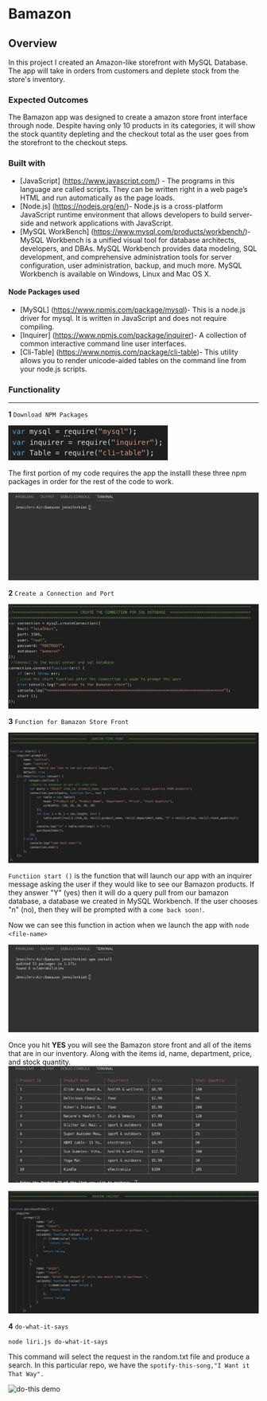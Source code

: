 # Bamazon

## Overview
In this project I created  an Amazon-like storefront with MySQL Database.  The app will take in orders from customers and deplete stock from the store's inventory.


### Expected Outcomes
The Bamazon app was designed to create a amazon store front interface through node. Despite having only 10 products in its categories, it will show the stock quantity depleting and the checkout total as the user goes from the storefront to the checkout steps. 


### Built with

- [JavaScript] (https://www.javascript.com/) - The programs in this language are called scripts. They can be written right in a web page’s HTML and run automatically as the page loads.
- [Node.js] (https://nodejs.org/en/)- Node.js is a cross-platform JavaScript runtime environment that allows developers to build server-side and network applications with JavaScript.
- [MySQL WorkBench] (https://www.mysql.com/products/workbench/)- MySQL Workbench is a unified visual tool for database architects, developers, and DBAs. MySQL Workbench provides data modeling, SQL development, and comprehensive administration tools for server configuration, user administration, backup, and much more. MySQL Workbench is available on Windows, Linux and Mac OS X.

#### Node Packages used
- [MySQL] (https://www.npmjs.com/package/mysql)- This is a node.js driver for mysql. It is written in JavaScript and does not require compiling.
- [Inquirer] (https://www.npmjs.com/package/inquirer)- A collection of common interactive command line user interfaces.
- [Cli-Table] (https://www.npmjs.com/package/cli-table)- This utility allows you to render unicode-aided tables on the command line from your node.js scripts.


### Functionality
--- 
**1**   `Download NPM Packages`
        
 ![screenshot-1](./screenshots/ss1.png)
        
The first portion of my code requires the app the installl these three npm packages in order for the rest of the code to work. 

![npm-install-demo](./screenshots/npminstall.gif)

**2**   `Create a Connection and Port` 

![screenshot-2](./screenshots/ss2.png)

**3**   `Function for Bamazon Store Front` 
        
![screenshot-3](./screenshots/ss3.png)

`Functiion start ()` is the function that will launch our app with an inquirer message asking the user if they would like to see our Bamazon products. If they answer "Y" (yes) then it will do a query pull from our bamazon database, a database we created in MySQL Workbench. If the user chooses "n" (no), then they will be prompted with a `come back soon!`. 

Now we can see this function in action when we launch the app with `node <file-name>`

![node-demo](./screenshots/node.gif)

Once you hit **YES** you will see the Bamazon store front and all of the items that are in our inventory. Along with the items id, name, department, price, and stock quantity.
![store-demo](./screenshots/storefront.gif)

![screenshot-4](./screenshots/ss4.png)

**4**    `do-what-it-says` 
        
    node liri.js do-what-it-says

This command will select the request in the random.txt file and produce a search. In this particular repo, we have the `spotify-this-song,"I Want it That Way". `

![do-this demo](./screenshots/read.gif)



